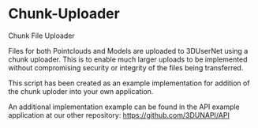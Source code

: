 # Chunk-Uploader
Chunk File Uploader

Files for both Pointclouds and Models are uploaded to 3DUserNet using a chunk uploader. This is to enable much larger uploads to be implemented without compromising security or integrity of the files being transferred.

This script has been created as an example implementation for addition of the chunk uploder into your own application.

An additional implementation example can be found in the API example application at our other repository: https://github.com/3DUNAPI/API
